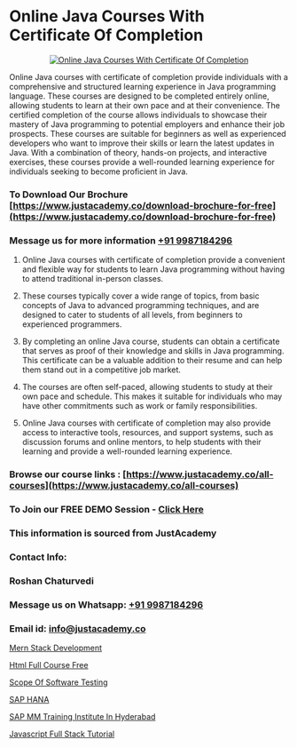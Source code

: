 # Online Java Courses With Certificate Of Completion

<p align="center">
  <a href="https://justacademy.co/course-detail/core-java-training">
    <img src="https://justacademy.co/storage2/course_image/1677245426_course_image.webp" alt="Online Java Courses With Certificate Of Completion">
  </a>
</p>


Online Java courses with certificate of completion provide individuals with a comprehensive and structured learning experience in Java programming language. These courses are designed to be completed entirely online, allowing students to learn at their own pace and at their convenience. The certified completion of the course allows individuals to showcase their mastery of Java programming to potential employers and enhance their job prospects. These courses are suitable for beginners as well as experienced developers who want to improve their skills or learn the latest updates in Java. With a combination of theory, hands-on projects, and interactive exercises, these courses provide a well-rounded learning experience for individuals seeking to become proficient in Java. 
### To Download Our Brochure [https://www.justacademy.co/download-brochure-for-free](https://www.justacademy.co/download-brochure-for-free)
### Message us for more information [+91 9987184296](https://api.whatsapp.com/send?phone=919987184296)
1) Online Java courses with certificate of completion provide a convenient and flexible way for students to learn Java programming without having to attend traditional in-person classes.

2) These courses typically cover a wide range of topics, from basic concepts of Java to advanced programming techniques, and are designed to cater to students of all levels, from beginners to experienced programmers.

3) By completing an online Java course, students can obtain a certificate that serves as proof of their knowledge and skills in Java programming. This certificate can be a valuable addition to their resume and can help them stand out in a competitive job market.

4) The courses are often self-paced, allowing students to study at their own pace and schedule. This makes it suitable for individuals who may have other commitments such as work or family responsibilities.

5) Online Java courses with certificate of completion may also provide access to interactive tools, resources, and support systems, such as discussion forums and online mentors, to help students with their learning and provide a well-rounded learning experience.

### Browse our course links : [https://www.justacademy.co/all-courses](https://www.justacademy.co/all-courses) 
### To Join our FREE DEMO Session - [Click Here](https://www.justacademy.co/register-for-course-demo)


### This information is sourced from JustAcademy
### Contact Info:
### Roshan Chaturvedi
### Message us on Whatsapp: [+91 9987184296](https://api.whatsapp.com/send?phone=919987184296)
### Email id: [info@justacademy.co](mailto:info@justacademy.co)
                
[Mern Stack Development](https://www.linkedin.com/pulse/mern-stack-development-justacademy-boston-cfkvc/)

[Html Full Course Free](https://www.linkedin.com/pulse/html-full-course-free-justacademy-dl83c?trackingId=Z1fWOQ2u0sU4ppaRh5257Q%3D%3D&lipi=urn%3Ali%3Apage%3Ad_flagship3_company_admin%3BI8wAi6m6RHmFDIiqUS2smQ%3D%3D)

[Scope Of Software Testing](https://medium.com/@surajvaishnav5015/scope-of-software-testing-cfb5ab297d8b)

[SAP HANA](https://medium.com/@negishivu99/sap-hana-e836d44e24ef)

[SAP MM Training Institute In Hyderabad](https://justacademyin.github.io/Articles/SAP-MM-Training-Institute-In-Hyderabad)

[Javascript Full Stack Tutorial](https://justacademyin.github.io/Articles/Javascript-Full-Stack-Tutorial)

